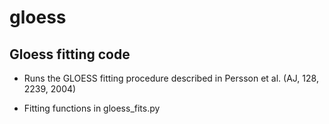 # gloess
Gloess fitting code
----

* Runs the GLOESS fitting procedure described in Persson et al. (AJ, 128, 2239, 2004)

* Fitting functions in gloess_fits.py

